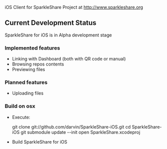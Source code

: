 iOS Client for SparkleShare Project at http://www.sparkleshare.org

## Current Development Status ##

SparkleShare for iOS is in Alpha development stage

### Implemented features ###

 - Linking with Dashboard (both with QR code or manual)
 - Browsing repos contents
 - Previewing files

### Planned features ###

 - Uploading files

### Build on osx

* Execute:

    git clone git://github.com/darvin/SparkleShare-iOS.git
    cd SparkleShare-iOS
    git submodule update --init
    open SparkleShare.xcodeproj
        
* Build SparkleShare for iOS
